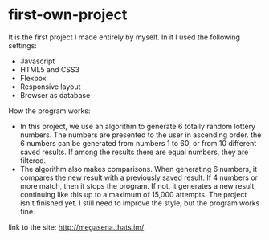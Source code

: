 # first-own-project
It is the first project I made entirely by myself. In it I used the following settings:
*	Javascript
*	HTML5 and CSS3
*	Flexbox
*	Responsive layout
*	Browser as database

How the program works:
*	In this project, we use an algorithm to generate 6 totally random lottery numbers. The numbers are presented to the user in ascending order. the 6 numbers can be generated from numbers 1 to 60, or from 10 different saved results. If among the results there are equal numbers, they are filtered.
*	The algorithm also makes comparisons. When generating 6 numbers, it compares the new result with a previously saved result. If 4 numbers or more match, then it stops the program. If not, it generates a new result, continuing like this up to a maximum of 15,000 attempts.
The project isn't finished yet. I still need to improve the style, but the program works fine. 

link to the site: http://megasena.thats.im/
